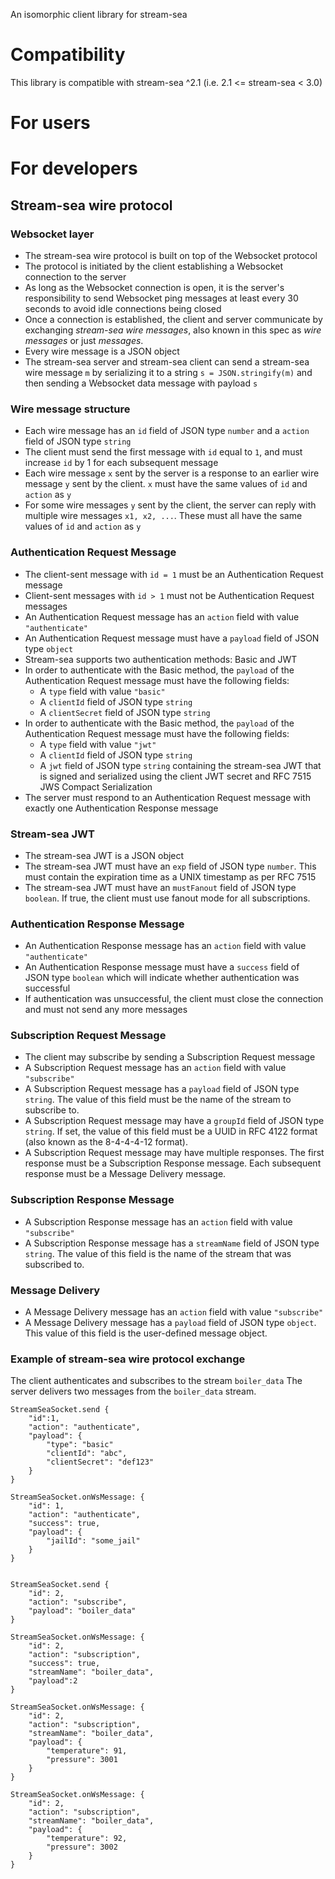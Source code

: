 An isomorphic client library for stream-sea

# Compatibility
This library is compatible with stream-sea ^2.1 (i.e. 2.1 <= stream-sea < 3.0)

# For users

# For developers

## Stream-sea wire protocol

### Websocket layer
- The stream-sea wire protocol is built on top of the Websocket protocol
- The protocol is initiated by the client establishing a Websocket connection to the server
- As long as the Websocket connection is open, it is the server's responsibility to send Websocket ping messages
at least every 30 seconds to avoid idle connections being closed
- Once a connection is established, the client and server communicate by exchanging *stream-sea wire messages*, also known in this spec as *wire messages* or just *messages*.
- Every wire message is a JSON object
- The stream-sea server and stream-sea client can send a stream-sea wire message `m` by serializing it to a string `s = JSON.stringify(m)`
 and then sending a Websocket data message with payload `s`

### Wire message structure
- Each wire message has an `id` field of JSON type `number` and a `action` field of JSON type `string`
- The client must send the first message with `id` equal to `1`, and must increase `id` by 1 for each subsequent message
- Each wire message `x` sent by the server is a response to an earlier wire message `y` sent by the client. `x` must have the same values of `id` and `action` as `y`
- For some wire messages `y` sent by the client, the server can reply with multiple wire messages `x1, x2, ...`. These must all have the same values of `id` and `action` as `y`

### Authentication Request Message
- The client-sent message with `id = 1` must be an Authentication Request message
- Client-sent messages with `id > 1` must not be Authentication Request messages
- An Authentication Request message has an `action` field with value `"authenticate"`
- An Authentication Request message must have a `payload` field of JSON type `object`
- Stream-sea supports two authentication methods: Basic and JWT
- In order to authenticate with the Basic method, the `payload` of the Authentication Request message must have the following fields:
  - A `type` field with value `"basic"`
  - A `clientId` field of JSON type `string`
  - A `clientSecret` field of JSON type `string`
- In order to authenticate with the Basic method, the `payload` of the Authentication Request message must have the following fields:
  - A `type` field with value `"jwt"`
  - A `clientId` field of JSON type `string`
  - A `jwt` field of JSON type `string` containing the stream-sea JWT that is signed and serialized using the client JWT secret and RFC 7515 JWS Compact Serialization
- The server must respond to an Authentication Request message with exactly one Authentication Response message

### Stream-sea JWT
- The stream-sea JWT is a JSON object
- The stream-sea JWT must have an `exp` field of JSON type `number`. This must contain the expiration time as a UNIX timestamp as per RFC 7515
- The stream-sea JWT must have an `mustFanout` field of JSON type `boolean`. If true, the client must use fanout mode for all subscriptions.

### Authentication Response Message
- An Authentication Response message has an `action` field with value `"authenticate"`
- An Authentication Response message must have a `success` field of JSON type `boolean` which will indicate whether authentication was successful
- If authentication was unsuccessful, the client must close the connection and must not send any more messages

### Subscription Request Message
- The client may subscribe by sending a Subscription Request message
- A Subscription Request message has an `action` field with value `"subscribe"`
- A Subscription Request message has a `payload` field of JSON type `string`. The value of this field must be the name of the stream to subscribe to.
- A Subscription Request message may have a `groupId` field of JSON type `string`. If set, the value of this field must be a UUID in RFC 4122 format (also known as the 8-4-4-4-12 format).
- A Subscription Request message may have multiple responses. The first response must be a Subscription Response message. Each subsequent response must be a Message Delivery message.

### Subscription Response Message
- A Subscription Response message has an `action` field with value `"subscribe"`
- A Subscription Response message has a `streamName` field of JSON type `string`. The value of this field is the name of the stream that was subscribed to.

### Message Delivery
- A Message Delivery message has an `action` field with value `"subscribe"`
- A Message Delivery message has a `payload` field of JSON type `object`. This value of this field is the user-defined message object.

### Example of stream-sea wire protocol exchange

The client authenticates and subscribes to the stream `boiler_data`
The server delivers two messages from the `boiler_data` stream.

```
StreamSeaSocket.send {
	"id":1,
	"action": "authenticate",
	"payload": {
		"type": "basic"
		"clientId": "abc",
		"clientSecret": "def123"
	}
}

StreamSeaSocket.onWsMessage: {
	"id": 1,
	"action": "authenticate",
	"success": true,
	"payload": {
		"jailId": "some_jail"
	}
}


StreamSeaSocket.send {
	"id": 2,
	"action": "subscribe",
	"payload": "boiler_data"
}

StreamSeaSocket.onWsMessage: {
	"id": 2,
	"action": "subscription",
	"success": true,
	"streamName": "boiler_data",
	"payload":2
}

StreamSeaSocket.onWsMessage: {
	"id": 2,
	"action": "subscription",
	"streamName": "boiler_data",
	"payload": {
		"temperature": 91,
		"pressure": 3001
	}
}

StreamSeaSocket.onWsMessage: {
	"id": 2,
	"action": "subscription",
	"streamName": "boiler_data",
	"payload": {
		"temperature": 92,
		"pressure": 3002
	}
}
```